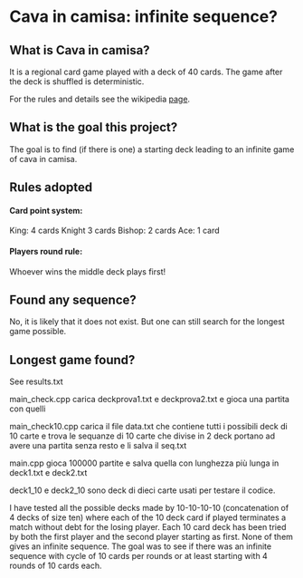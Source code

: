 # Cava in camisa: infinite sequence?


## What is Cava in camisa?

It is a regional card game played with a deck of 40 cards. The game after the deck is shuffled is deterministic.

For the rules and details see the wikipedia [page](https://it.wikipedia.org/wiki/Straccia_camicia).

## What is the goal this project?
The goal is to find (if there is one) a starting deck leading to an infinite game of cava in camisa. 

## Rules adopted
#### Card point system:
King: 4 cards
Knight 3 cards
Bishop: 2 cards
Ace: 1 card

#### Players round rule:
Whoever wins the middle deck plays first!

## Found any sequence?
No, it is likely that it does not exist. But one can still search for the longest game possible.

## Longest game found?
See results.txt 


main_check.cpp carica deckprova1.txt e deckprova2.txt e gioca una partita con quelli

main_check10.cpp carica il file data.txt che contiene tutti i possibili deck di 10 carte e trova le sequanze di 10 carte che divise in 2 deck portano ad avere una partita senza resto e li salva il seq.txt


main.cpp gioca 100000 partite e salva quella con lunghezza più lunga in deck1.txt e deck2.txt

deck1_10 e deck2_10 sono deck di dieci carte usati per testare il codice.

I have tested all the possible decks made by 10-10-10-10 (concatenation of 4 decks of size ten) where each of the 10 deck card if played terminates a match without debt for the losing player. Each 10 card deck has been tried by both the first player and the second player starting as first. None of them gives an infinite sequence. The goal was to see if there was an infinite sequence with cycle of 10 cards per rounds or at least starting with 4 rounds of 10 cards each. 
